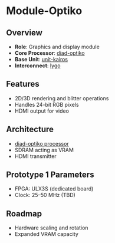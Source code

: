 # Module-Optiko

## Overview

- **Role**: Graphics and display module
- **Core Processor**: [diad-optiko](../../processors/optiko/optiko.md)
- **Base Unit**: [unit-kairos](../../units/kairos/kairos.md)
- **Interconnect**: [lygo](../../interfaces/lygo/lygo.md)

## Features

- 2D/3D rendering and blitter operations
- Handles 24-bit RGB pixels
- HDMI output for video

## Architecture

- [diad-optiko processor](../../processors/optiko/optiko.md)
- SDRAM acting as VRAM
- HDMI transmitter

## Prototype 1 Parameters

- FPGA: ULX3S (dedicated board)
- Clock: 25–50 MHz (TBD)

## Roadmap

- Hardware scaling and rotation
- Expanded VRAM capacity

